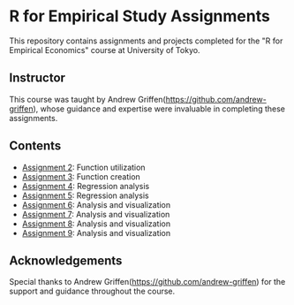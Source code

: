 # R for Empirical Study Assignments

This repository contains assignments and projects completed for the "R for Empirical Economics" course at University of Tokyo.

## Instructor
This course was taught by Andrew Griffen(https://github.com/andrew-griffen), whose guidance and expertise were invaluable in completing these assignments.

## Contents

- [Assignment 2](Assignment2): Function utilization
- [Assignment 3](Assignment3): Function creation
- [Assignment 4](Assignment4): Regression analysis
- [Assignment 5](Assignment5): Regression analysis
- [Assignment 6](Assignment6): Analysis and visualization
- [Assignment 7](Assignment7): Analysis and visualization
- [Assignment 8](Assignment8): Analysis and visualization
- [Assignment 9](Assignment9): Analysis and visualization

## Acknowledgements
Special thanks to Andrew Griffen(https://github.com/andrew-griffen) for the support and guidance throughout the course.

